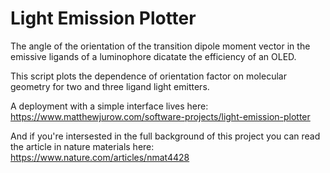 # Light Emission Plotter
The angle of the orientation of the transition dipole moment vector in the emissive ligands of a luminophore dicatate the efficiency of an OLED. 

This script plots the dependence of orientation factor on molecular geometry for two and three ligand light emitters.

A deployment with a simple interface lives here: https://www.matthewjurow.com/software-projects/light-emission-plotter

And if you're intersested in the full background of this project you can read the article in nature materials here: https://www.nature.com/articles/nmat4428
